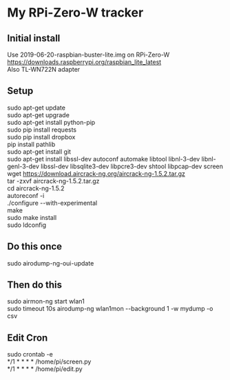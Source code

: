 # My RPi-Zero-W tracker
## Initial install
Use 2019-06-20-raspbian-buster-lite.img on RPi-Zero-W https://downloads.raspberrypi.org/raspbian_lite_latest</br>
Also TL-WN722N adapter </br>
## Setup
sudo apt-get update </br>
sudo apt-get upgrade </br>
sudo apt-get install python-pip </br>
sudo pip install requests </br>
sudo pip install dropbox </br>
pip install pathlib </br>
sudo apt-get install git </br>
sudo apt-get install libssl-dev autoconf automake libtool libnl-3-dev libnl-genl-3-dev libssl-dev libsqlite3-dev libpcre3-dev shtool libpcap-dev screen </br>
wget https://download.aircrack-ng.org/aircrack-ng-1.5.2.tar.gz </br>
tar -zxvf aircrack-ng-1.5.2.tar.gz </br>
cd aircrack-ng-1.5.2 </br>
autoreconf -i </br>
./configure --with-experimental </br>
make </br>
sudo make install </br>
sudo ldconfig </br>
## Do this once
sudo airodump-ng-oui-update </br>
## Then do this
sudo airmon-ng start wlan1 </br>
sudo timeout 10s airodump-ng wlan1mon --background 1 -w mydump -o csv </br>
## Edit Cron
sudo crontab -e </br>
*/1 * * * * /home/pi/screen.py </br>
*/1 * * * * /home/pi/edit.py </br>

